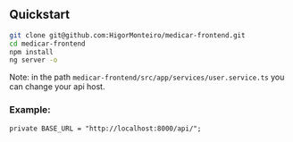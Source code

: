 ## Quickstart

```sh
git clone git@github.com:HigorMonteiro/medicar-frontend.git
cd medicar-frontend
npm install
ng server -o
```

Note: in the path `medicar-frontend/src/app/services/user.service.ts` you can change your api host.

### Example:

```
private BASE_URL = "http://localhost:8000/api/";
```